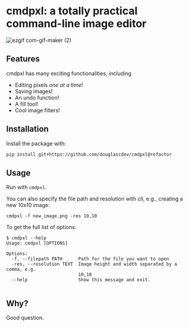 # cmdpxl: a totally practical command-line image editor
![ezgif com-gif-maker (2)](https://user-images.githubusercontent.com/30610197/128618252-d00100dd-6ca4-4089-b7a1-d7790b99a1cc.gif)

## Features
cmdpxl has many exciting functionalities, including
- Editing pixels *one at a time*!
- Saving images!
- An undo function!
- A fill tool!
- Cool image filters!

## Installation

Install the package with:
```sh
pip install git+https://github.com/douglascdev/cmdpxl@refactor
```

## Usage

Run with `cmdpxl`.

You can also specify the file path and resolution with cli, e.g., creating a new 10x10 image:

```
cmdpxl -f new_image.png -res 10,10
```
To get the full list of options:

```
$ cmdpxl --help
Usage: cmdpxl [OPTIONS]

Options:
  -f, --filepath PATH      Path for the file you want to open
  -res, --resolution TEXT  Image height and width separated by a comma, e.g.
                           10,10
  --help                   Show this message and exit.
  
```

## Why?
Good question.

